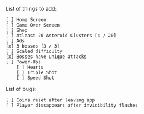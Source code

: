 List of things to add:

	[ ] Home Screen
	[ ] Game Over Screen
	[ ] Shop
	[ ] Atleast 20 Asteroid Clusters [4 / 20]
	[ ] Ads
	[x] 3 bosses [3 / 3]
	[ ] Scaled difficulty
	[x] Bosses have unique attacks
	[ ] Power-Ups
		[ ] Hearts
		[ ] Triple Shot
		[ ] Speed Shot

List of bugs:

	[ ] Coins reset after leaving app 
	[ ] Player dissappears after invicibility flashes


